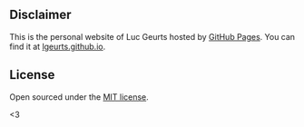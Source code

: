## Disclaimer

This is the personal website of Luc Geurts hosted by [GitHub Pages](http://pages.github.com). You can find it at [lgeurts.github.io](https://lgeurts.github.io).

## License

Open sourced under the [MIT license](LICENSE.md).

<3
